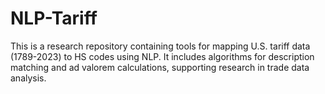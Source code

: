 # NLP-Tariff
This is a research repository containing tools for mapping U.S. tariff data (1789-2023) to HS codes using NLP. It includes algorithms for description matching and ad valorem calculations, supporting research in trade data analysis.
